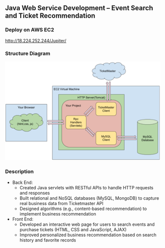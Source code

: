 ## Java Web Service Development – Event Search and Ticket Recommendation

### Deploy on AWS EC2
http://18.224.252.244/Jupiter/

### Structure Diagram
<img src="/images/Capture.PNG" width="600x">

### Description
- Back End:
	- Created Java servlets with RESTful APIs to handle HTTP requests and responses
	- Built relational and NoSQL databases (MySQL, MongoDB) to capture real business data from Ticketmaster API
	- Designed algorithms (e.g., content-based recommendation) to implement business recommendation
- Front End:
	- Developed an interactive web page for users to search events and purchase tickets (HTML, CSS and JavaScript, AJAX)
	- Improved personalized business recommendation based on search history and favorite records
